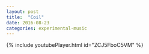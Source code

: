 ```yaml
---
layout: post
title:  "Coil"
date: 2016-08-23
categories: experimental-music
---
```

{% include youtubePlayer.html id="ZCJ5FboC5VM" %}
